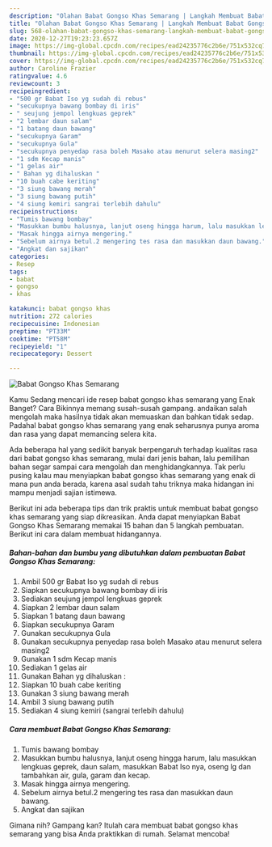 ```yaml
---
description: "Olahan Babat Gongso Khas Semarang | Langkah Membuat Babat Gongso Khas Semarang Yang Sempurna"
title: "Olahan Babat Gongso Khas Semarang | Langkah Membuat Babat Gongso Khas Semarang Yang Sempurna"
slug: 568-olahan-babat-gongso-khas-semarang-langkah-membuat-babat-gongso-khas-semarang-yang-sempurna
date: 2020-12-27T19:23:23.657Z
image: https://img-global.cpcdn.com/recipes/ead24235776c2b6e/751x532cq70/babat-gongso-khas-semarang-foto-resep-utama.jpg
thumbnail: https://img-global.cpcdn.com/recipes/ead24235776c2b6e/751x532cq70/babat-gongso-khas-semarang-foto-resep-utama.jpg
cover: https://img-global.cpcdn.com/recipes/ead24235776c2b6e/751x532cq70/babat-gongso-khas-semarang-foto-resep-utama.jpg
author: Caroline Frazier
ratingvalue: 4.6
reviewcount: 3
recipeingredient:
- "500 gr Babat Iso yg sudah di rebus"
- "secukupnya bawang bombay di iris"
- " seujung jempol lengkuas geprek"
- "2 lembar daun salam"
- "1 batang daun bawang"
- "secukupnya Garam"
- "secukupnya Gula"
- "secukupnya penyedap rasa boleh Masako atau menurut selera masing2"
- "1 sdm Kecap manis"
- "1 gelas air"
- " Bahan yg dihaluskan "
- "10 buah cabe keriting"
- "3 siung bawang merah"
- "3 siung bawang putih"
- "4 siung kemiri sangrai terlebih dahulu"
recipeinstructions:
- "Tumis bawang bombay"
- "Masukkan bumbu halusnya, lanjut oseng hingga harum, lalu masukkan lengkuas geprek, daun salam, masukkan Babat Iso nya, oseng lg dan tambahkan air, gula, garam dan kecap."
- "Masak hingga airnya mengering."
- "Sebelum airnya betul.2 mengering tes rasa dan masukkan daun bawang."
- "Angkat dan sajikan"
categories:
- Resep
tags:
- babat
- gongso
- khas

katakunci: babat gongso khas 
nutrition: 272 calories
recipecuisine: Indonesian
preptime: "PT33M"
cooktime: "PT58M"
recipeyield: "1"
recipecategory: Dessert

---
```



![Babat Gongso Khas Semarang](https://img-global.cpcdn.com/recipes/ead24235776c2b6e/751x532cq70/babat-gongso-khas-semarang-foto-resep-utama.jpg)

Kamu Sedang mencari ide resep babat gongso khas semarang yang Enak Banget? Cara Bikinnya memang susah-susah gampang. andaikan salah mengolah maka hasilnya tidak akan memuaskan dan bahkan tidak sedap. Padahal babat gongso khas semarang yang enak seharusnya punya aroma dan rasa yang dapat memancing selera kita.



Ada beberapa hal yang sedikit banyak berpengaruh terhadap kualitas rasa dari babat gongso khas semarang, mulai dari jenis bahan, lalu pemilihan bahan segar sampai cara mengolah dan menghidangkannya. Tak perlu pusing kalau mau menyiapkan babat gongso khas semarang yang enak di mana pun anda berada, karena asal sudah tahu triknya maka hidangan ini mampu menjadi sajian istimewa.


Berikut ini ada beberapa tips dan trik praktis untuk membuat babat gongso khas semarang yang siap dikreasikan. Anda dapat menyiapkan Babat Gongso Khas Semarang memakai 15 bahan dan 5 langkah pembuatan. Berikut ini cara dalam membuat hidangannya.

<!--inarticleads1-->

##### Bahan-bahan dan bumbu yang dibutuhkan dalam pembuatan Babat Gongso Khas Semarang:

1. Ambil 500 gr Babat Iso yg sudah di rebus
1. Siapkan secukupnya bawang bombay di iris
1. Sediakan  seujung jempol lengkuas geprek
1. Siapkan 2 lembar daun salam
1. Siapkan 1 batang daun bawang
1. Siapkan secukupnya Garam
1. Gunakan secukupnya Gula
1. Gunakan secukupnya penyedap rasa boleh Masako atau menurut selera masing2
1. Gunakan 1 sdm Kecap manis
1. Sediakan 1 gelas air
1. Gunakan  Bahan yg dihaluskan :
1. Siapkan 10 buah cabe keriting
1. Gunakan 3 siung bawang merah
1. Ambil 3 siung bawang putih
1. Sediakan 4 siung kemiri (sangrai terlebih dahulu)




<!--inarticleads2-->

##### Cara membuat Babat Gongso Khas Semarang:

1. Tumis bawang bombay
1. Masukkan bumbu halusnya, lanjut oseng hingga harum, lalu masukkan lengkuas geprek, daun salam, masukkan Babat Iso nya, oseng lg dan tambahkan air, gula, garam dan kecap.
1. Masak hingga airnya mengering.
1. Sebelum airnya betul.2 mengering tes rasa dan masukkan daun bawang.
1. Angkat dan sajikan




Gimana nih? Gampang kan? Itulah cara membuat babat gongso khas semarang yang bisa Anda praktikkan di rumah. Selamat mencoba!
